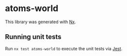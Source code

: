 # atoms-world

This library was generated with [Nx](https://nx.dev).

## Running unit tests

Run `nx test atoms-world` to execute the unit tests via [Jest](https://jestjs.io).
